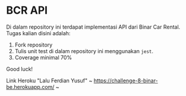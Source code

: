 # BCR API

Di dalam repository ini terdapat implementasi API dari Binar Car Rental.
Tugas kalian disini adalah:

1. Fork repository
2. Tulis unit test di dalam repository ini menggunakan `jest`.
3. Coverage minimal 70%

Good luck!

Link Heroku "Lalu Ferdian Yusuf"
~ https://challenge-8-binar-be.herokuapp.com/ ~
